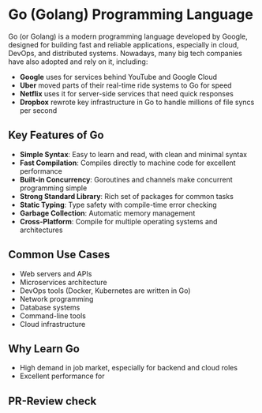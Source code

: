 # Go (Golang) Programming Language

Go (or Golang) is a modern programming language developed by Google, designed for building fast and reliable applications, especially in cloud, DevOps, and distributed systems. Nowadays, many big tech companies have also adopted and rely on it, including:

- **Google** uses for services behind YouTube and Google Cloud
- **Uber** moved parts of their real-time ride systems to Go for speed
- **Netflix** uses it for server-side services that need quick responses
- **Dropbox** rewrote key infrastructure in Go to handle millions of file syncs per second

## Key Features of Go

- **Simple Syntax**: Easy to learn and read, with clean and minimal syntax
- **Fast Compilation**: Compiles directly to machine code for excellent performance
- **Built-in Concurrency**: Goroutines and channels make concurrent programming simple
- **Strong Standard Library**: Rich set of packages for common tasks
- **Static Typing**: Type safety with compile-time error checking
- **Garbage Collection**: Automatic memory management
- **Cross-Platform**: Compile for multiple operating systems and architectures

## Common Use Cases

- Web servers and APIs
- Microservices architecture
- DevOps tools (Docker, Kubernetes are written in Go)
- Network programming
- Database systems
- Command-line tools
- Cloud infrastructure

## Why Learn Go

- High demand in job market, especially for backend and cloud roles
- Excellent performance for

## PR-Review check
